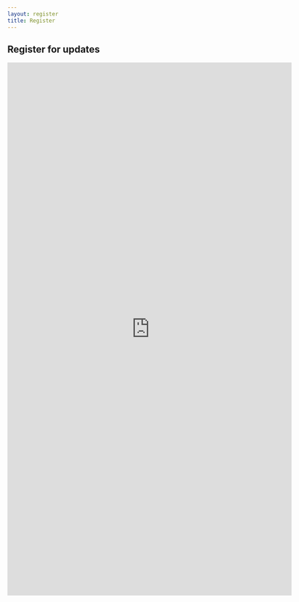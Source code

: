 ```yaml
---
layout: register
title: Register
---
```

<!-- modify this form HTML and place wherever you want your form -->
<h2 class="text-center" style="letter-spacing: normal;">Register for updates</h2>
<p>

</p>
<p>
	
</p>
 <iframe scrolling="no" frameBorder="0" src="https://docs.google.com/forms/d/e/1FAIpQLSftHVlhLMePqSrlN8CL0jO8OBa8Z94jJN-vLut2kLVkLvNWMQ/viewform?embedded=true" width="640" height="1200" frameborder="0" marginheight="0" marginwidth="0">Loading…</iframe>



  